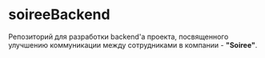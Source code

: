 # soireeBackend
Репозиторий для разработки backend'а проекта, посвященного улучшению коммуникации между сотрудниками в компании - **"Soiree"**.
